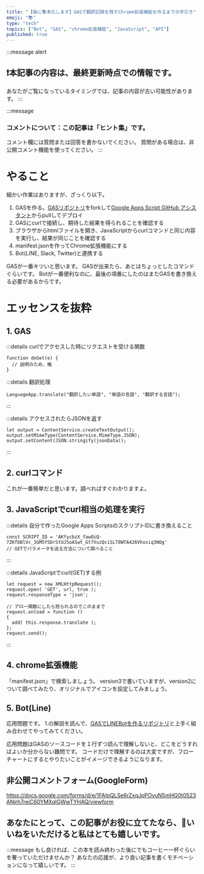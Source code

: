 ```yaml
---
title: "【後に📚本化します】GASで翻訳記録を残すChrome拡張機能を作るまでの手引き"
emoji: "📚"
type: "tech"
topics: ["Bot", "GAS", "chrome拡張機能", "JavaScript", "API"]
published: true
---
```

<!-- テンプレートバージョン: 2022.01.24.b.book_md -->

:::message alert
## ❗本記事の内容は、最終更新時点での情報です。
あなたがご覧になっているタイミングでは、記事の内容が古い可能性があります。
:::

:::message
### コメントについて：この記事は「ヒント集」です。
コメント欄には質問または回答を書かないでください。
質問がある場合は、非公開コメント機能を使ってください。
:::

# やること
細かい作業はありますが、ざっくり以下。

1. GASを作る。[GASリポジトリ](https://github.com/shimajima-eiji/--GAS_v5_Translate)をforkして[Google Apps Script GitHub アシスタント](https://chrome.google.com/webstore/detail/google-apps-script-github/lfjcgcmkmjjlieihflfhjopckgpelofo?hl=ja)からpullしてデプロイ
1. GASにcurlで接続し、期待した結果を得られることを確認する
1. ブラウザからhtmlファイルを開き、JavaScriptからcurlコマンドと同じ内容を実行し、結果が同じことを確認する
1. manifest.jsonを作ってChrome拡張機能にする
1. Bot(LINE, Slack, Twitter)と連携する

GASが一番キツいと思います。
GASが出来たら、あとはちょっとしたコマンドぐらいです。
Botが一番便利なのに、最後の項番にしたのはまたGASを書き換える必要があるからです。

# エッセンスを抜粋
## 1. GAS
:::details curlでアクセスした時にリクエストを受ける関数
```
function doGet(e) {
  // 説明のため、略
}
```

:::details 翻訳処理
```
LanguageApp.translate("翻訳したい単語", "単語の言語", "翻訳する言語");
```
:::

:::details アクセスされたらJSONを返す
```
let output = ContentService.createTextOutput();
output.setMimeType(ContentService.MimeType.JSON);
output.setContent(JSON.stringify(jsonData));
```
:::

## 2. curlコマンド
これが一番簡単だと思います。調べればすぐわかりますよ。

## 3. JavaScriptでcurl相当の処理を実行
:::details 自分で作ったGoogle Apps ScriptsのスクリプトIDに書き換えること
```
const SCRIPT_ID = 'AKfycbzX_fawOiQ-7ZKfbBlVc_3GM5YSDrStUJ5oASwt_Gt7VuzQciSLT8WTA426Vhxxiq3NOg'
// GETでパラメータを送る方法について調べること
```
:::

:::details JavaScriptでcurl(GET)する例
```
let request = new XMLHttpRequest();
request.open( 'GET', url, true );
request.responseType = 'json';

// アロー関数にしたら怒られるのでこのままで
request.onload = function ()
{
  add( this.response.translate );
};
request.send();
```
:::

## 4. chrome拡張機能
「manifest.json」で検索しましょう。
version3で書いていますが、version2について調べてみたり、オリジナルでアイコンを設定してみましょう。

## 5. Bot(Line)
応用問題です。
1.の解説を読んで、[GASでLINEBotを作るリポジトリ](https://github.com/shimajima-eiji/--GAS_v5_LineDebug)と上手く組み合わせてやってみてください。

応用問題はGASのソースコードを１行ずつ読んで理解しないと、どこをどうすればよいか分からない難問です。
コードだけで理解するのは大変ですが、フローチャートにするとやりたいことがイメージできるようになります。

## 非公開コメントフォーム(GoogleForm)
https://docs.google.com/forms/d/e/1FAIpQLSe6rZxqJpPOvuN5mHG0t0523ANjrh7reiC60YMXqlGWwTYHAQ/viewform

## あなたにとって、この記事がお役に立てたなら、💓いいねをいただけると私はとても嬉しいです。
:::message
もし良ければ、この本を読み終わった後にでもコーヒー一杯ぐらいを奢っていただけませんか？
あなたの応援が、より良い記事を書くモチベーションになって嬉しいです。
:::
